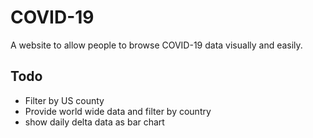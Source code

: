 # COVID-19

A website to allow people to browse COVID-19 data visually and easily.


## Todo

- Filter by US county
- Provide world wide data and filter by country
- show daily delta data as bar chart
